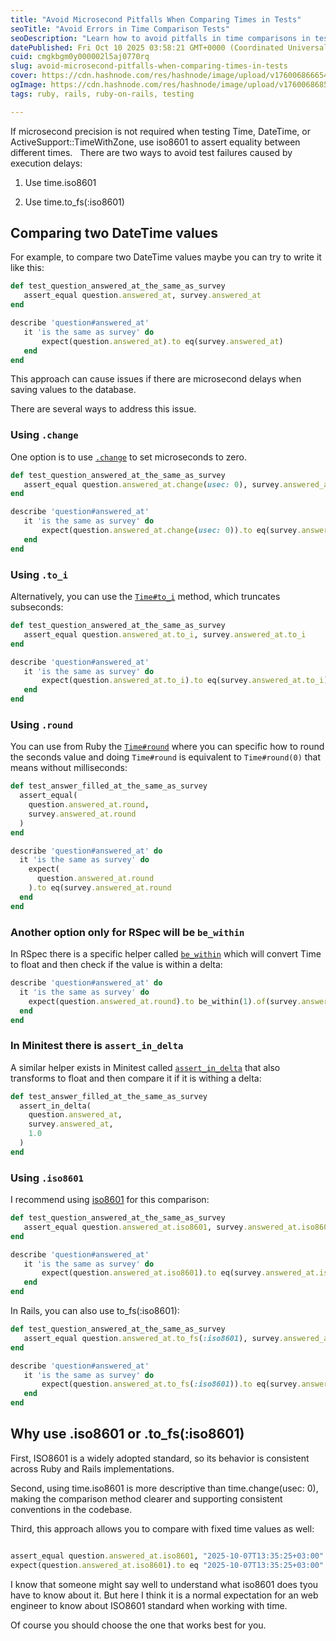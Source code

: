 ```yaml
---
title: "Avoid Microsecond Pitfalls When Comparing Times in Tests"
seoTitle: "Avoid Errors in Time Comparison Tests"
seoDescription: "Learn how to avoid pitfalls in time comparisons in tests using the iso8601 method for consistency and reliability"
datePublished: Fri Oct 10 2025 03:58:21 GMT+0000 (Coordinated Universal Time)
cuid: cmgkbgm0y000002l5aj0770rq
slug: avoid-microsecond-pitfalls-when-comparing-times-in-tests
cover: https://cdn.hashnode.com/res/hashnode/image/upload/v1760068666546/27bdcfb2-ff3c-4b44-a005-78bdb38dc7d0.png
ogImage: https://cdn.hashnode.com/res/hashnode/image/upload/v1760068685345/508e9877-1d02-49b2-82f6-df48c5520b2e.png
tags: ruby, rails, ruby-on-rails, testing

---
```


If microsecond precision is not required when testing Time, DateTime, or ActiveSupport::TimeWithZone, use iso8601 to assert equality between different times.   There are two ways to avoid test failures caused by execution delays:

1. Use time.iso8601
    
2. Use time.to\_fs(:iso8601)
    

## Comparing two DateTime values

For example, to compare two DateTime values maybe you can try to write it like this:

```ruby
def test_question_answered_at_the_same_as_survey
   assert_equal question.answered_at, survey.answered_at
end

describe 'question#answered_at'
   it 'is the same as survey' do 
       expect(question.answered_at).to eq(survey.answered_at)
   end
end
```

This approach can cause issues if there are microsecond delays when saving values to the database.

There are several ways to address this issue.

### Using `.change`

One option is to use [`.change`](https://api.rubyonrails.org/classes/ActiveSupport/TimeWithZone.html#method-i-change) to set microseconds to zero.

```ruby
def test_question_answered_at_the_same_as_survey
   assert_equal question.answered_at.change(usec: 0), survey.answered_at.change(usec: 0)
end

describe 'question#answered_at'
   it 'is the same as survey' do 
       expect(question.answered_at.change(usec: 0)).to eq(survey.answered_at.change(usec: 0))
   end
end
```

### Using `.to_i`

Alternatively, you can use the [`Time#to_i`](https://docs.ruby-lang.org/en/master/Time.html#method-i-to_i) method, which truncates subseconds:

```ruby
def test_question_answered_at_the_same_as_survey
   assert_equal question.answered_at.to_i, survey.answered_at.to_i
end

describe 'question#answered_at'
   it 'is the same as survey' do 
       expect(question.answered_at.to_i).to eq(survey.answered_at.to_i)
   end
end
```

### Using `.round`

You can use from Ruby the [`Time#round`](https://docs.ruby-lang.org/en/master/Time.html#method-i-round) where you can specific how to round the seconds value and doing `Time#round` is equivalent to `Time#round(0)` that means without milliseconds:

```ruby
def test_answer_filled_at_the_same_as_survey  
  assert_equal(
    question.answered_at.round, 
    survey.answered_at.round
  )
end

describe 'question#answered_at' do
  it 'is the same as survey' do   
    expect(
      question.answered_at.round
    ).to eq(survey.answered_at.round
  end  
end  
```

### **Another option only for RSpec will be** `be_within`

In RSpec there is a specific helper called [`be_within`](https://rspec.info/features/3-13/rspec-expectations/built-in-matchers/be-within/) which will convert Time to float and then check if the value is within a delta:

```ruby
describe 'question#answered_at' do
  it 'is the same as survey' do   
    expect(question.answered_at.round).to be_within(1).of(survey.answered_at)
  end  
end  
```

### In Minitest there is `assert_in_delta`

A similar helper exists in Minitest called [`assert_in_delta`](https://docs.seattlerb.org/minitest/Minitest/Assertions.html#method-i-assert_in_delta) that also transforms to float and then compare it if it is withing a delta:

```ruby
def test_answer_filled_at_the_same_as_survey  
  assert_in_delta(
    question.answered_at,
    survey.answered_at,
    1.0
  )
end
```

### Using `.iso8601`

I recommend using [iso8601](https://api.rubyonrails.org/classes/ActiveSupport/TimeWithZone.html#method-i-iso8601) for this comparison:

```ruby
def test_question_answered_at_the_same_as_survey
   assert_equal question.answered_at.iso8601, survey.answered_at.iso8601
end

describe 'question#answered_at'
   it 'is the same as survey' do 
       expect(question.answered_at.iso8601).to eq(survey.answered_at.iso8601)
   end
end
```

In Rails, you can also use to\_fs(:iso8601):

```ruby
def test_question_answered_at_the_same_as_survey
   assert_equal question.answered_at.to_fs(:iso8601), survey.answered_at.to_fs(:iso8601)
end

describe 'question#answered_at'
   it 'is the same as survey' do 
       expect(question.answered_at.to_fs(:iso8601)).to eq(survey.answered_at.to_fs(:iso8601))
   end
end
```

## Why use .iso8601 or .to\_fs(:iso8601)

First, ISO8601 is a widely adopted standard, so its behavior is consistent across Ruby and Rails implementations.

Second, using time.iso8601 is more descriptive than time.change(usec: 0), making the comparison method clearer and supporting consistent conventions in the codebase.

Third, this approach allows you to compare with fixed time values as well:

```ruby

assert_equal question.answered_at.iso8601, "2025-10-07T13:35:25+03:00"
expect(question.answered_at.iso8601).to eq "2025-10-07T13:35:25+03:00"
```

I know that someone might say well to understand what iso8601 does tyou have to know about it. But here I think it is a normal expectation for an web engineer to know about ISO8601 standard when working with time.

Of course you should choose the one that works best for you.